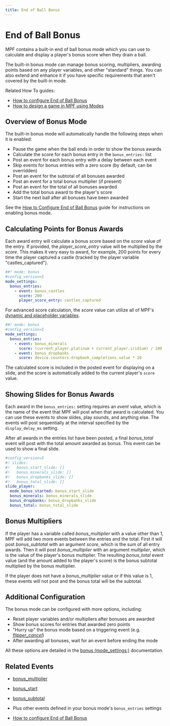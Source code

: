 ```yaml
---
title: End of Ball Bonus
---
```


# End of Ball Bonus


MPF contains a built-in end of ball bonus mode which you can use to
calculate and display a player's bonus score when they drain a ball.

The built-in bonus mode can manage bonus scoring, multipliers, awarding
points based on any player variables, and other "standard" things. You
can also extend and enhance it if you have specific requirements that
aren't covered by the built-in mode.

Related How To guides:

* [How to configure End of Ball Bonus](configuring_bonus.md)
* [How to design a game in MPF using Modes](../../game_design/index.md)

## Overview of Bonus Mode

The built-in bonus mode will automatically handle the following steps
when it is enabled:

* Pause the game when the ball ends in order to show the bonus awards
* Calculate the score for each bonus entry in the `bonus_entries:`
    list
* Post an event for each bonus entry with a delay between each event
* Skip events for bonus entries with a zero score (by default, can be
    overridden)
* Post an event for the subtotal of all bonuses awarded
* Post an event for a total bonus multiplier (if present)
* Post an event for the total of all bonuses awarded
* Add the total bonus award to the player's score
* Start the next ball after all bonuses have been awarded

See the
[How to Configure End of Ball Bonus](configuring_bonus.md) guide for instructions on enabling bonus mode.

## Calculating Points for Bonus Awards

Each award entry will calculate a bonus score based on the *score* value
of the entry. If provided, the *player_score_entry* value will be
multiplied by the *score*. This makes it very easy to award, for
example, 200 points for every time the player captured a castle (tracked
by the player variable "castles_captured").

``` yaml
##! mode: bonus
#config_version=5
mode_settings:
  bonus_entries:
    - event: bonus_castles
      score: 200
      player_score_entry: castles_captured
```

For advanced score calculation, the *score* value can utilize all of
MPF's
[dynamic and placeholder variables](../../config/instructions/dynamic_values.md).

``` yaml
##! mode: bonus
#config_version=5
mode_settings:
  bonus_entries:
    - event: bonus_minerals
      score: (current_player.platinum + current_player.iridium) / 100
    - event: bonus_dropbanks
      score: device.counters.dropbank_completions.value * 20
```

The calculated score is included in the posted event for displaying on a
slide, and the score is automatically added to the current player's
`score` value.

## Showing Slides for Bonus Awards

Each award in the `bonus_entries:` setting requires an *event* value,
which is the name of the event that MPF will post when that award is
calculated. You can use these events to show slides, play sounds, and
anything else. The events will post sequentially at the interval
specified by the `display_delay_ms` setting.

After all awards in the entries list have been posted, a final
*bonus_total* event will post with the total amount awarded as bonus.
This event can be used to show a final slide.

``` yaml
#config_version=5
#! slides:
#!   bonus_start_slide: []
#!   bonus_minerals_slide: []
#!   bonus_dropbanks_slide: []
#!   bonus_total_slide: []
slide_player:
  mode_bonus_started: bonus_start_slide
  bonus_minerals: bonus_minerals_slide
  bonus_dropbanks: bonus_dropbanks_slide
  bonus_total: bonus_total_slide
```

## Bonus Multipliers

If the player has a variable called *bonus_multiplier* with a value
other than 1, MPF will add two more events between the entries and the
total. First it will post *bonus_subtotal* with an argument *score*,
which is the sum of all entry awards. Then it will post
*bonus_multiplier* with an argument *multiplier*, which is the value of
the player's bonus multiplier. The resulting *bonus_total* event value
(and the amount added to the player's score) is the bonus subtotal
multiplied by the bonus multiplier.

If the player does not have a *bonus_multiplier* value or if this value
is 1, these events will not post and the bonus total will be the
subtotal.

## Additional Configuration

The bonus mode can be configured with more options, including:

* Reset player variables and/or multipliers after bonuses are awarded
* Show bonus scores for entries that awarded zero points
* "Hurry up" the bonus mode based on a triggering event (e.g. [*flipper_cancel*](../../events/flipper_cancel.md))
* After awarding all bonuses, wait for an event before ending the mode

All these options are detailed in the [bonus (mode_settings:)](../../config/bonus.md) documentation.

## Related Events

* [bonus_multiplier](../../events/bonus_multiplier.md)
* [bonus_start](../../events/bonus_start.md)
* [bonus_subtotal](../../events/bonus_subtotal.md)
* Plus other events defined in your bonus mode's `bonus_entries` settings

* [How to configure End of Ball Bonus](configuring_bonus.md)
